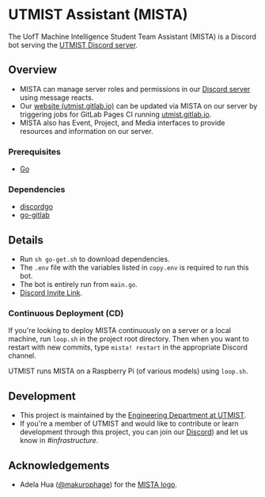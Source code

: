 # UTMIST Assistant (MISTA)

The UofT Machine Intelligence Student Team Assistant (MISTA) is a Discord bot serving the [UTMIST Discord server](https://discord.gg/ZxQjmW6).

## Overview

- MISTA can manage server roles and permissions in our [Discord server](https://discord.gg/ZxQjmW6) using message reacts.
- Our [website (utmist.gitlab.io)](https://utmist.gitlab.io) can be updated via MISTA on our server by triggering jobs for GitLab Pages CI running [utmist.gitlab.io](https://gitlab.com/utmist/utmist.gitlab.io).
- MISTA also has Event, Project, and Media interfaces to provide resources and information on our server.

### Prerequisites

- [Go](https://golang.org/)

### Dependencies

- [discordgo](https://pkg.go.dev/github.com/bwmarrin/discordgo)
- [go-gitlab](https://pkg.go.dev/github.com/xanzy/go-gitlab)

## Details

- Run `sh go-get.sh` to download dependencies.
- The `.env` file with the variables listed in `copy.env` is required to run this bot.
- The bot is entirely run from `main.go`.
- [Discord Invite Link](https://discordapp.com/oauth2/authorize?client_id=682495255102095391&scope=bot).

### Continuous Deployment (CD)

If you're looking to deploy MISTA continuously on a server or a local machine, run `loop.sh` in the project root directory. Then when you want to restart with new commits, type `mista! restart` in the appropriate Discord channel.

UTMIST runs MISTA on a Raspberry Pi (of various models) using `loop.sh`.

## Development

- This project is maintained by the [Engineering Department at UTMIST](https://utmist.gitlab.io/team/engineering).
- If you're a member of UTMIST and would like to contribute or learn development through this project, you can join our [Discord](https://discord.gg/ZxQjmW6)) and let us know in _#infrastructure_.

## Acknowledgements

- Adela Hua ([@makurophage](https://www.instagram.com/makurophage/)) for the [MISTA logo](https://gitlab.com/utmist/mista/-/blob/master/logo.png).
